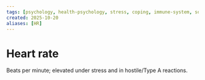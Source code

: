 ```yaml
---
tags: [psychology, health-psychology, stress, coping, immune-system, social-support, personality]
created: 2025-10-20
aliases: [HR]
---
```

# Heart rate

Beats per minute; elevated under stress and in hostile/Type A reactions.
